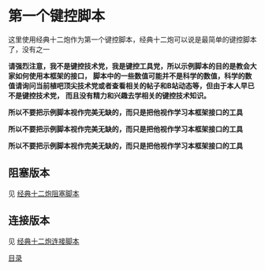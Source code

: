 <!--
 * @Coding: utf-8
 * @Author: vector-wlc
 * @Date: 2022-11-19 13:22:51
 * @Description: 
-->
# 第一个键控脚本

这里使用经典十二炮作为第一个键控脚本，经典十二炮可以说是最简单的键控脚本了，没有之一

**请强烈注意，我不是键控技术党，我是键控工具党，所以示例脚本的目的是教会大家如何使用本框架的接口，** 
**脚本中的一些数值可能并不是科学的数值，科学的数值请询问当前植吧顶尖技术党或者查看相关的帖子和B站动态等，但由于本人早已不是键控技术党，**
**而且没有精力和兴趣去学相关的键控技术知识。**

**所以不要把示例脚本视作完美无缺的，而只是把他视作学习本框架接口的工具**

**所以不要把示例脚本视作完美无缺的，而只是把他视作学习本框架接口的工具**

**所以不要把示例脚本视作完美无缺的，而只是把他视作学习本框架接口的工具** 

## 阻塞版本

见 [经典十二炮阻塞脚本](./scripts/jing_dian_12/jing_dian_12_co_await.cpp)
 
## 连接版本

见 [经典十二炮连接脚本](./scripts/jing_dian_12/jing_dian_12_connect.cpp)

[目录](./0catalogue.md)
